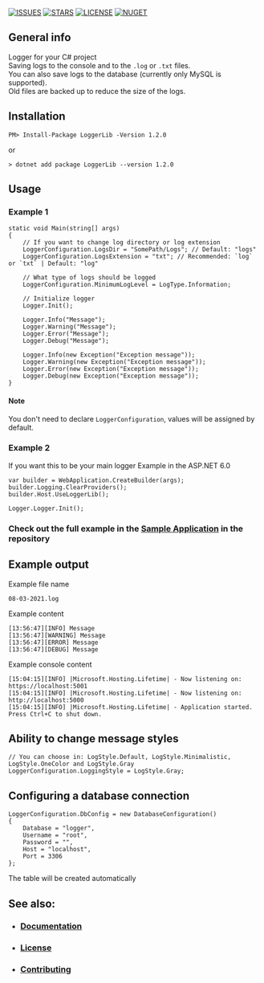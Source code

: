 [![ISSUES](https://img.shields.io/github/issues/K1mP1x/LoggerLib)](https://github.com/K1mP1x/LoggerLib/issues)
[![STARS](https://img.shields.io/github/stars/K1mP1x/LoggerLib)](https://github.com/K1mP1x/LoggerLib)
[![LICENSE](https://img.shields.io/github/license/K1mP1x/LoggerLib)](https://github.com/K1mP1x/LoggerLib/blob/main/LICENSE.txt)
[![NUGET](https://shields.io/nuget/v/loggerlib.svg)](https://www.nuget.org/packages/LoggerLib)

## General info 
Logger for your C# project<br>
Saving logs to the console and to the `.log` or `.txt` files.<br>
You can also save logs to the database (currently only MySQL is supported).<br>
Old files are backed up to reduce the size of the logs.<br>

## Installation
```
PM> Install-Package LoggerLib -Version 1.2.0
```
or
```
> dotnet add package LoggerLib --version 1.2.0
```

## Usage

### Example 1
```
static void Main(string[] args)
{
    // If you want to change log directory or log extension
    LoggerConfiguration.LogsDir = "SomePath/Logs"; // Default: "logs"
    LoggerConfiguration.LogsExtension = "txt"; // Recommended: `log` or `txt` | Default: "log"
    
    // What type of logs should be logged
    LoggerConfiguration.MinimumLogLevel = LogType.Information;
    
    // Initialize logger
    Logger.Init();

    Logger.Info("Message");
    Logger.Warning("Message");
    Logger.Error("Message");
    Logger.Debug("Message");

    Logger.Info(new Exception("Exception message"));
    Logger.Warning(new Exception("Exception message"));
    Logger.Error(new Exception("Exception message"));
    Logger.Debug(new Exception("Exception message"));
}
```
#### Note
You don't need to declare `LoggerConfiguration`, values will be assigned by default.

### Example 2
If you want this to be your main logger
Example in the ASP.NET 6.0
```
var builder = WebApplication.CreateBuilder(args);
builder.Logging.ClearProviders();
builder.Host.UseLoggerLib();

Logger.Logger.Init();
```

### Check out the full example in the <a href="https://github.com/K1mP1x/LoggerLib/tree/main/Example">Sample Application</a> in the repository

## Example output
Example file name

```
08-03-2021.log
```
Example content

```
[13:56:47][INFO] Message
[13:56:47][WARNING] Message
[13:56:47][ERROR] Message
[13:56:47][DEBUG] Message
```

Example console content
```
[15:04:15][INFO] |Microsoft.Hosting.Lifetime| - Now listening on: https://localhost:5001
[15:04:15][INFO] |Microsoft.Hosting.Lifetime| - Now listening on: http://localhost:5000
[15:04:15][INFO] |Microsoft.Hosting.Lifetime| - Application started. Press Ctrl+C to shut down.
```

## Ability to change message styles
```
// You can choose in: LogStyle.Default, LogStyle.Minimalistic, LogStyle.OneColor and LogStyle.Gray
LoggerConfiguration.LoggingStyle = LogStyle.Gray;
```

## Configuring a database connection
```
LoggerConfiguration.DbConfig = new DatabaseConfiguration()
{
    Database = "logger",
    Username = "root",
    Password = "",
    Host = "localhost",
    Port = 3306
};
```
The table will be created automatically


## See also:
* ### <a href="https://k1mp1x.github.io/LoggerLib/">Documentation</a>
* ### <a href="https://github.com/K1mP1x/LoggerLib/blob/main/LICENSE.txt">License</a>
* ### <a href="https://github.com/K1mP1x/LoggerLib/blob/main/CONTRIBUTING.md">Contributing</a>